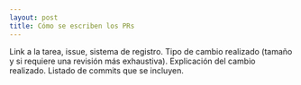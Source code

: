 ```yaml
---
layout: post
title: Cómo se escriben los PRs 
---
```

Link a la tarea, issue, sistema de registro.
Tipo de cambio realizado (tamaño y si requiere una revisión más exhaustiva).
Explicación del cambio realizado.
Listado de commits que se incluyen.